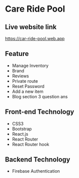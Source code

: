# Care Ride Pool

## Live website link
https://car-ride-pool.web.app

## Feature 

* Manage Inventory
* Brand
* Reviews 
* Private route
* Reset Password
* Add a new item 
* Blog section 3 question ans

## Front-end Technology

* CSS3
* Bootstrap
* React.js
* React Router
* React Router hook

## Backend Technology

* Firebase Authentication